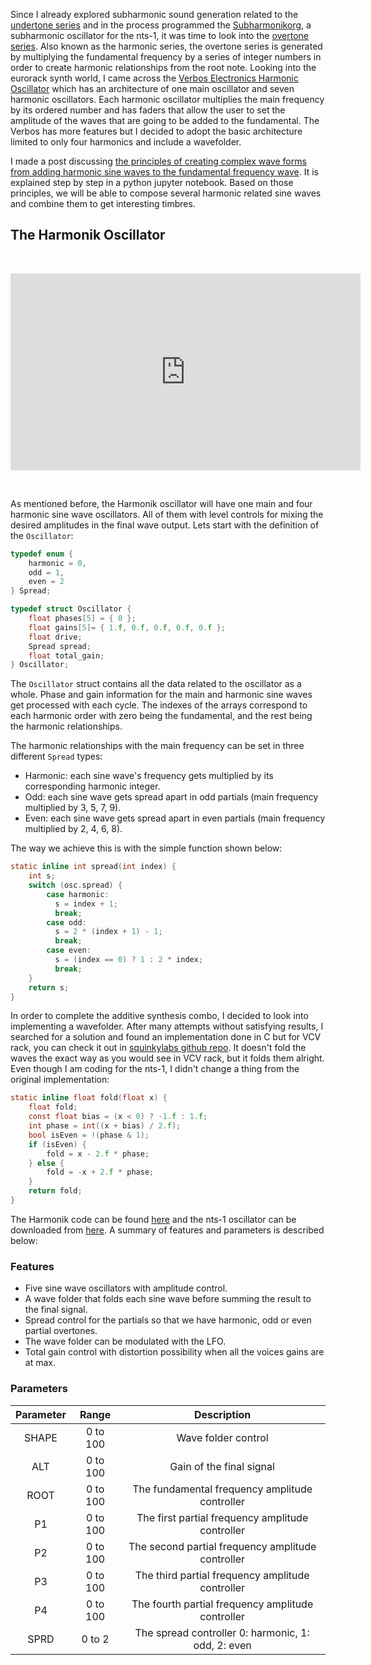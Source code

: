 <!--
.. title: NTS-1 Harmonik Oscillator
.. slug: nts-1-harmonik-oscillator
.. date: 2021-08-07 11:39:31 UTC-05:00
.. tags: nts-1, korg, logue sdk, synths
.. category: music programming
.. link: 
.. description: 
.. type: text
-->

Since I already explored subharmonic sound generation related to the [undertone series](https://en.wikipedia.org/wiki/Undertone_series) and in the process programmed the [Subharmonikorg](/posts/subharmonikorg-subharmonic-oscillators-for-the-korg-nts-1), a subharmonic oscillator for the nts-1, 
it was time to look into the [overtone series](https://en.wikipedia.org/wiki/Harmonic_series_(music)). Also known as the harmonic series, the overtone series is generated by multiplying the fundamental frequency by a series of integer numbers in order to create harmonic relationships from the root note.
Looking into the eurorack synth world, I came across the [Verbos Electronics Harmonic Oscillator](http://www.verboselectronics.com/modules/harmonic-oscillator) which has an architecture of one main oscillator and seven harmonic oscillators. 
Each harmonic oscillator multiplies the main frequency by its ordered number and has faders that allow the user to set the amplitude of the waves that are going to be added to the fundamental.
The Verbos has more features but I decided to adopt the basic architecture limited to only four harmonics and include a wavefolder.

I made a post discussing [the principles of creating complex wave forms from adding harmonic sine waves to the fundamental frequency wave](https://leandrob13.github.io/Electronic-Ruminations/posts/music-synthesis-wave-creation-with-python/). It is explained step by step in a python jupyter notebook.
Based on those principles, we will be able to compose several harmonic related sine waves and combine them to get interesting timbres.

## The Harmonik Oscillator

&nbsp;

<p align="center"><iframe width="560" height="315" src="https://www.youtube.com/embed/wFS2HdzoKqY" title="YouTube video player" frameborder="0" allow="accelerometer; autoplay; clipboard-write; encrypted-media; gyroscope; picture-in-picture" allowfullscreen></iframe></p>

&nbsp;

As mentioned before, the Harmonik oscillator will have one main and four harmonic sine wave oscillators. All of them with level controls for mixing the desired amplitudes in the final wave output. 
Lets start with the definition of the `Oscillator`:

```c
typedef enum {
    harmonic = 0,
    odd = 1,
    even = 2
} Spread;

typedef struct Oscillator {
    float phases[5] = { 0 };
    float gains[5]= { 1.f, 0.f, 0.f, 0.f, 0.f };
    float drive;
    Spread spread;
    float total_gain;
} Oscillator;
```

The `Oscillator` struct contains all the data related to the oscillator as a whole. Phase and gain information for the main and harmonic sine waves get processed with each cycle. The indexes of the arrays correspond to each harmonic order with zero being the fundamental, and the rest being the harmonic relationships.

The harmonic relationships with the main frequency can be set in three different `Spread` types: 

- Harmonic: each sine wave's frequency gets multiplied by its corresponding harmonic integer.
- Odd: each sine wave gets spread apart in odd partials (main frequency multiplied by 3, 5, 7, 9).
- Even: each sine wave gets spread apart in even partials (main frequency multiplied by 2, 4, 6, 8).

The way we achieve this is with the simple function shown below:

```c
static inline int spread(int index) {
    int s;
    switch (osc.spread) {
        case harmonic:
          s = index + 1;
          break;
        case odd:
          s = 2 * (index + 1) - 1;
          break;
        case even:
          s = (index == 0) ? 1 : 2 * index;
          break;
    }
    return s;
}
```

In order to complete the additive synthesis combo, I decided to look into implementing a wavefolder. 
After many attempts without satisfying results, I searched for a solution and found an implementation done in C but for VCV rack, you can check it out in [squinkylabs github repo](https://github.com/squinkylabs/SquinkyVCV/blob/3a5fbaae4956737c77d0494b69149747c25726af/dsp/utils/AudioMath.h#L162). It doesn't fold the waves the exact way as you would see in VCV rack, but it folds them alright.
Even though I am coding for the nts-1, I didn't change a thing from the original implementation:

```c
static inline float fold(float x) {
    float fold;
    const float bias = (x < 0) ? -1.f : 1.f;
    int phase = int((x + bias) / 2.f);
    bool isEven = !(phase & 1);
    if (isEven) {
        fold = x - 2.f * phase;
    } else {
        fold = -x + 2.f * phase;
    }
    return fold;
}
```

The Harmonik code can be found [here](https://github.com/leandrob13/logue-hub/tree/master/src/nts-1/osc/harmon) and the nts-1 oscillator can be downloaded from [here](https://github.com/leandrob13/logue-hub/tree/master/oscillators/nts-1). 
A summary of features and parameters is described below:

### Features

- Five sine wave oscillators with amplitude control. 
- A wave folder that folds each sine wave before summing the result to the final signal.
- Spread control for the partials so that we have harmonic, odd or even partial overtones.
- The wave folder can be modulated with the LFO.
- Total gain control with distortion possibility when all the voices gains are at max.

### Parameters
 
|    Parameter    |     Range     |                              Description                              |
|:---------------:|:-------------:|:---------------------------------------------------------------------:|
|      SHAPE      |   0 to 100    |                          Wave folder control                          |
|       ALT       |   0 to 100    |                       Gain of the final signal                        |
|      ROOT       |   0 to 100    |            The fundamental frequency amplitude controller             |
|       P1        |   0 to 100    |           The first partial frequency amplitude controller            |
|       P2        |   0 to 100    |           The second partial frequency amplitude controller           |
|       P3        |   0 to 100    |           The third partial frequency amplitude controller            |
|       P4        |   0 to 100    |           The fourth partial frequency amplitude controller           |
|      SPRD       |    0 to 2     |          The spread controller 0: harmonic, 1: odd, 2: even           |
